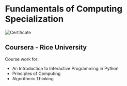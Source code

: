 # Fundamentals of Computing Specialization

![Certificate](http://i.imgur.com/KCZHc0C.png)

## Coursera - Rice University

Course work for:
* An Introduction to Interactive Programming in Python
* Principles of Computing
* Algorithmic Thinking
